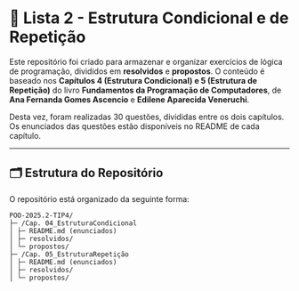 # 📖 Lista 2 - Estrutura Condicional e de Repetição

Este repositório foi criado para armazenar e organizar exercícios de lógica de programação, divididos em **resolvidos** e **propostos**.
O conteúdo é baseado nos **Capítulos 4 (Estrutura Condicional) e 5 (Estrutura de Repetição)** do livro **Fundamentos da Programação de Computadores**, de **Ana Fernanda Gomes Ascencio** e **Edilene Aparecida Veneruchi**.  

Desta vez, foram realizadas 30 questões, divididas entre os dois capítulos. Os enunciados das questões estão disponíveis no README de cada capítulo.

---

## 🗂 Estrutura do Repositório
O repositório está organizado da seguinte forma:

```
POO-2025.2-TIP4/
├─ /Cap. 04_EstruturaCondicional
│ ├─ README.md (enunciados)
│ ├─ resolvidos/
│ └─ propostos/
├─ /Cap. 05_EstruturaRepetição
│ ├─ README.md (enunciados)
│ ├─ resolvidos/
│ └─ propostos/
```
